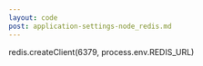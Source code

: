 ```yaml
---
layout: code
post: application-settings-node_redis.md
---
```



redis.createClient(6379, process.env.REDIS_URL)

